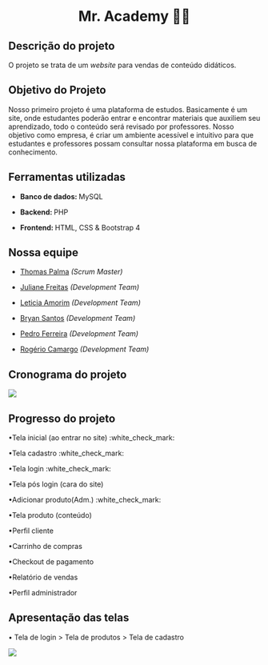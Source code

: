 <h1 align="center">Mr. Academy 📖🦉</h1>

<h2>Descrição do projeto</h2>

O projeto se trata de um _website_ para vendas de conteúdo didáticos.

<h2>Objetivo do Projeto</h2>

Nosso primeiro projeto é uma plataforma de estudos. Basicamente é um site, onde estudantes poderão entrar e encontrar materiais que auxiliem seu aprendizado, todo o conteúdo será revisado por professores.
Nosso objetivo como empresa, é criar um ambiente acessível e intuitivo para que estudantes e professores possam consultar nossa plataforma em busca de conhecimento.

<h2>Ferramentas utilizadas</h2>
           
 - <b>Banco de dados: </b>MySQL

 - <b>Backend: </b>PHP

 - <b>Frontend: </b>HTML, CSS & Bootstrap 4
           
<h2>Nossa equipe</h2>
           
 - [Thomas Palma](https://www.linkedin.com/in/thomas-palma-0764b81b3/) <i>(Scrum Master)</i>

 - [Juliane Freitas](https://www.linkedin.com/in/juliane-freitas-9b6287163) <i>(Development Team)</i>

 - [Leticia Amorim](https://www.linkedin.com/in/leticia-amorim-4761b1185/) <i>(Development Team)</i>

 - [Bryan Santos](https://www.linkedin.com/in/bryan-santos-77b53317b) <i>(Development Team)</i>

 - [Pedro Ferreira](https://www.linkedin.com/in/pedro-ferreira-6a8417190/) <i>(Development Team)</i>

 - [Rogério Camargo](https://www.linkedin.com/in/rogério-camargo-3a01191a5) <i>(Development Team)</i>
 
 <h2>Cronograma do projeto</h2>
 <img src="https://github.com/ThomasPalma1/FatecPI-01/blob/master/docs/Cronograma%20-%20PI%20.png">
 
 <h2>Progresso do projeto</h2>
<p>•Tela inicial (ao entrar no site) :white_check_mark:</p>
<p>•Tela cadastro :white_check_mark:</p>
<p>•Tela login :white_check_mark:</p>
<p>•Tela pós login (cara do site)</p>
<p>•Adicionar produto(Adm.) :white_check_mark:</p> 
<p>•Tela produto (conteúdo)</p>
<p>•Perfil cliente</p>
<p>•Carrinho de compras</p> 
<p>•Checkout de pagamento</p>
<p>•Relatório de vendas</p>
<p>•Perfil administrador</p>

<h2>Apresentação das telas</h2>
<p>• Tela de login > Tela de produtos > Tela de cadastro</p>
<img src="https://github.com/ThomasPalma1/FatecPI-01/blob/master/docs/videoteste.gif">
